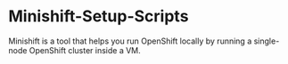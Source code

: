 # Minishift-Setup-Scripts
Minishift is a tool that helps you run OpenShift locally by running a single-node OpenShift cluster inside a VM.
